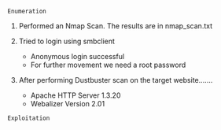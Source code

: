 ```
Enumeration
```
1. Performed an Nmap Scan. The results are in nmap_scan.txt

2. Tried to login using smbclient
	-  Anonymous login successful
	- For further movement we need a root password

3. After performing Dustbuster scan on the target website.......
	- Apache HTTP Server 1.3.20
	- Webalizer Version 2.01
```
Exploitation
```

